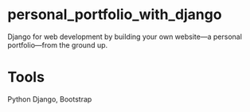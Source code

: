 # personal_portfolio_with_django

 Django for web development by building your own website—a personal portfolio—from the ground up.
 
 # Tools
 Python Django, Bootstrap
